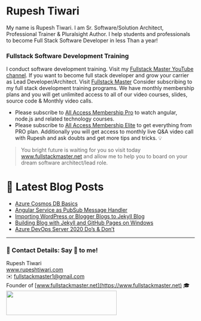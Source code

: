 # Rupesh Tiwari

My name is Rupesh Tiwari. I am Sr. Software/Solution Architect, Professional Trainer & Pluralsight Author. I help students and professionals to become Full Stack Software Developer in less Than a year!

### Fullstack Software Development Training

I conduct software development training. Visit my [Fullstack Master YouTube channel](https://youtube.com/fullstackmaster). If you want to become full stack developer and grow your carrier as Lead Developer/Architect. Visit [Fullstack Master](https://www.fullstackmaster.net) Consider subscribing to my full stack development training programs. We have monthly membership plans and you will get unlimited access to all of our video courses, slides, source code & Monthly video calls.

- Please subscribe to [All Access Membership Pro](www.fullstackmaster.net/pro) to watch angular, node.js and related technology courses.
- Please subscribe to [All Access Membership Elite](www.fullstackmaster.net/elite) to get everything from PRO plan. Additionally you will get access to monthly live Q&A video call with Rupesh and ask doubts and get more tips and tricks.
💡
> You bright future is waiting for you so visit today www.fullstackmaster.net and allow me to help you to board on your dream software architect/lead role.

# 📩 Latest Blog Posts

<!-- BLOG-POST-LIST:START -->
- [Azure Cosmos DB Basics](https://www.rupeshtiwari.com/blog/azure-cosmos-db-basics/)
- [Angular Service as PubSub Message Handler](https://www.rupeshtiwari.com/blog/soa/angular-service-as-message-handler/)
- [Importing WordPress or Blogger Blogs to Jekyll Blog](https://www.rupeshtiwari.com/blog/writing/importing-wordpress-or-blogger-blogs-to-jekyll-blog/)
- [Building Blog with Jekyll and GitHub Pages on Windows](https://www.rupeshtiwari.com/blog/writing/building-blog-with-jekyll-and-github-pages-on-windows/)
- [Azure DevOps Server 2020 Do’s &amp; Don’t](https://www.rupeshtiwari.com/blog/devops/azure-devops-server-2020-dos-dont/)
<!-- BLOG-POST-LIST:END -->

---

### 💖 Contact Details: Say 👋 to me!

Rupesh Tiwari\
www.rupeshtiwari.com \
✉️ <fullstackmaster1@gmail.com> \
Founder of [www.fullstackmaster.net](https://www.fullstackmaster.net) 🎓 \
[<img src="https://i.imgur.com/9OCLciM.png" width="295" height="65">](http://www.fullstackmaster.net)
